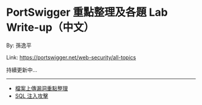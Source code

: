 # PortSwigger 重點整理及各題 Lab Write-up（中文）

By: 孫逸平

Link: <https://portswigger.net/web-security/all-topics> 

持續更新中...

---

- [檔案上傳漏洞重點整理](../File%20Upload%20Vulnerabilities%20Summary.md)
- [SQL 注入攻擊](../SQL%20injection%20Summary.md)
